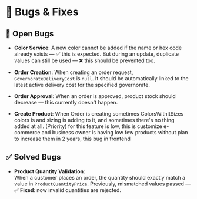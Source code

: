# 🐞 Bugs & Fixes

## 🔴 Open Bugs

- **Color Service**: A new color cannot be added if the name or hex code already exists — ✅ this is expected. But during an update, duplicate values can still be used — ❌ this should be prevented too.

- **Order Creation**: When creating an order request, `GovernorateDeliveryCost` is `null`. It should be automatically linked to the latest active delivery cost for the specified governorate.

- **Order Approval**: When an order is approved, product stock should decrease — this currently doesn't happen.

- **Create Product**: When Order is creating sometimes ColorsWithItSizes colors is and sizing is adding to it, and sometimes there's no thing added at all.
                      (Priority) for this feature  is low, this is customize e-commerce and business owner is having low few products without plan to increase them in 2 years, this bug in frontend

## ✅ Solved Bugs

- **Product Quantity Validation**:  
  When a customer places an order, the quantity should exactly match a value in `ProductQuantityPrice`. Previously, mismatched values passed — ✅ **Fixed**: now invalid quantities are rejected.
